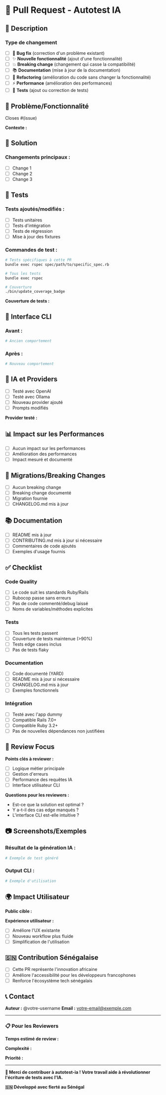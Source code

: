 # 🚀 Pull Request - Autotest IA

## 📝 Description

<!-- Décrivez clairement les changements apportés et le problème résolu -->

### Type de changement

- [ ] 🐛 **Bug fix** (correction d'un problème existant)
- [ ] ✨ **Nouvelle fonctionnalité** (ajout d'une fonctionnalité)
- [ ] 💥 **Breaking change** (changement qui casse la compatibilité)
- [ ] 📚 **Documentation** (mise à jour de la documentation)
- [ ] 🔧 **Refactoring** (amélioration du code sans changer la fonctionnalité)
- [ ] ⚡ **Performance** (amélioration des performances)
- [ ] 🧪 **Tests** (ajout ou correction de tests)

## 🎯 Problème/Fonctionnalité

<!-- Référencez l'issue associée -->
Closes #(issue)

**Contexte :**
<!-- Expliquez le contexte et pourquoi ce changement est nécessaire -->

## 🔧 Solution

<!-- Décrivez comment vous avez résolu le problème ou implémenté la fonctionnalité -->

### Changements principaux :
- [ ] Change 1
- [ ] Change 2  
- [ ] Change 3

## 🧪 Tests

### Tests ajoutés/modifiés :
- [ ] Tests unitaires
- [ ] Tests d'intégration
- [ ] Tests de régression
- [ ] Mise à jour des fixtures

### Commandes de test :
```bash
# Tests spécifiques à cette PR
bundle exec rspec spec/path/to/specific_spec.rb

# Tous les tests
bundle exec rspec

# Couverture
./bin/update_coverage_badge
```

**Couverture de tests :** <!-- Mentionnez le pourcentage -->

## 📱 Interface CLI

<!-- Si votre PR affecte l'interface CLI, montrez les changements -->

### Avant :
```bash
# Ancien comportement
```

### Après :
```bash
# Nouveau comportement
```

## 🤖 IA et Providers

<!-- Si votre PR affecte la génération IA -->
- [ ] Testé avec OpenAI
- [ ] Testé avec Ollama
- [ ] Nouveau provider ajouté
- [ ] Prompts modifiés

**Provider testé :** <!-- OpenAI/Ollama/Autre -->

## 📊 Impact sur les Performances

<!-- Si applicable -->
- [ ] Aucun impact sur les performances
- [ ] Amélioration des performances
- [ ] Impact mesuré et documenté

## 💾 Migrations/Breaking Changes

<!-- Si applicable -->
- [ ] Aucun breaking change
- [ ] Breaking change documenté
- [ ] Migration fournie
- [ ] CHANGELOG.md mis à jour

## 📚 Documentation

- [ ] README mis à jour
- [ ] CONTRIBUTING.md mis à jour si nécessaire
- [ ] Commentaires de code ajoutés
- [ ] Exemples d'usage fournis

## ✅ Checklist

### Code Quality
- [ ] Le code suit les standards Ruby/Rails
- [ ] Rubocop passe sans erreurs
- [ ] Pas de code commenté/debug laissé
- [ ] Noms de variables/méthodes explicites

### Tests
- [ ] Tous les tests passent
- [ ] Couverture de tests maintenue (>90%)
- [ ] Tests edge cases inclus
- [ ] Pas de tests flaky

### Documentation
- [ ] Code documenté (YARD)
- [ ] README mis à jour si nécessaire
- [ ] CHANGELOG.md mis à jour
- [ ] Exemples fonctionnels

### Intégration
- [ ] Testé avec l'app dummy
- [ ] Compatible Rails 7.0+
- [ ] Compatible Ruby 3.2+
- [ ] Pas de nouvelles dépendances non justifiées

## 🧐 Review Focus

<!-- Guidez les reviewers sur les points importants -->

**Points clés à reviewer :**
- [ ] Logique métier principale
- [ ] Gestion d'erreurs
- [ ] Performance des requêtes IA
- [ ] Interface utilisateur CLI

**Questions pour les reviewers :**
- Est-ce que la solution est optimal ?
- Y a-t-il des cas edge manqués ?
- L'interface CLI est-elle intuitive ?

## 📷 Screenshots/Exemples

<!-- Si applicable, montrez des exemples visuels -->

### Résultat de la génération IA :
```ruby
# Exemple de test généré
```

### Output CLI :
```bash
# Exemple d'utilisation
```

## 🌍 Impact Utilisateur

**Public cible :** <!-- Développeurs Rails débutants/experts, etc. -->

**Expérience utilisateur :**
- [ ] Améliore l'UX existante
- [ ] Nouveau workflow plus fluide
- [ ] Simplification de l'utilisation

## 🇸🇳 Contribution Sénégalaise

<!-- Si cette contribution a une signification particulière -->
- [ ] Cette PR représente l'innovation africaine
- [ ] Améliore l'accessibilité pour les développeurs francophones
- [ ] Renforce l'écosystème tech sénégalais

## 📞 Contact

**Auteur :** @votre-username
**Email :** votre-email@exemple.com

---

### 📋 Pour les Reviewers

**Temps estimé de review :** <!-- 15min/30min/1h+ -->

**Complexité :** <!-- Simple/Medium/Complex -->

**Priorité :** <!-- Low/Medium/High/Critical -->

---

**🎉 Merci de contribuer à autotest-ia ! Votre travail aide à révolutionner l'écriture de tests avec l'IA.**

**🇸🇳 Développé avec fierté au Sénégal** 